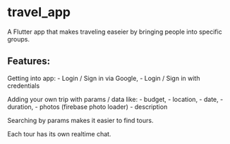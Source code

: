 # travel_app

A Flutter app that makes traveling easeier by bringing people into specific groups.


## Features:

  Getting into app:
    - Login / Sign in via Google,
    - Login / Sign in with credentials
  
  Adding your own trip with params / data like:
    - budget,
    - location,
    - date,
    - duration,
    - photos (firebase photo loader)
    - description
  
  Searching by params makes it easier to find tours.

  Each tour has its own realtime chat.


